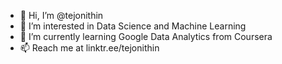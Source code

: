 - 👋 Hi, I’m @tejonithin
- 👀 I’m interested in Data Science and Machine Learning
- 🌱 I’m currently learning Google Data Analytics from Coursera
- 📫 Reach me at linktr.ee/tejonithin

<!---
tejonithin/tejonithin is a ✨ special ✨ repository because its `README.md` (this file) appears on your GitHub profile.
You can click the Preview link to take a look at your changes.
--->
